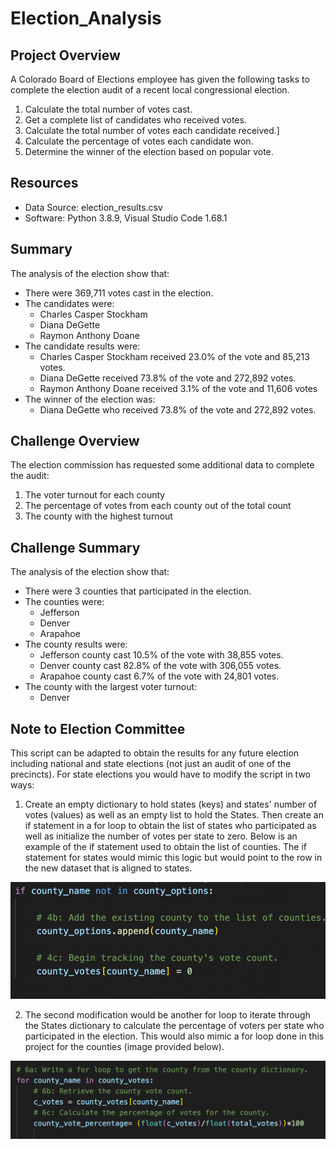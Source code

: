 # Election_Analysis

## Project Overview

A Colorado Board of Elections employee has given the following tasks to complete the election audit of a recent local congressional election.

1. Calculate the total number of votes cast.
2. Get a complete list of candidates who received votes.
3. Calculate the total number of votes each candidate received.]
4. Calculate the percentage of votes each candidate won.
5. Determine the winner of the election based on popular vote.

## Resources
- Data Source: election_results.csv
- Software: Python 3.8.9, Visual Studio Code 1.68.1

## Summary 

The analysis of the election show that:
- There were 369,711 votes cast in the election.
- The candidates were:
    -   Charles Casper Stockham
    -   Diana DeGette
    -   Raymon Anthony Doane
- The candidate results were:
    - Charles Casper Stockham received 23.0% of the vote and 85,213 votes.
    - Diana DeGette received 73.8% of the vote and 272,892 votes.
    - Raymon Anthony Doane received 3.1% of the vote and 11,606 votes
- The winner of the election was:
    - Diana DeGette who received 73.8% of the vote and 272,892 votes.

## Challenge Overview

The election commission has requested some additional data to complete the audit:

1. The voter turnout for each county
2. The percentage of votes from each county out of the total count
3. The county with the highest turnout

## Challenge Summary 

The analysis of the election show that:
- There were 3 counties that participated in the election.
- The counties were:
    -   Jefferson
    -   Denver
    -   Arapahoe
- The county results were:
    - Jefferson county cast 10.5% of the vote with 38,855 votes.
    - Denver county cast 82.8% of the vote with 306,055 votes.
    - Arapahoe county cast 6.7% of the vote with 24,801 votes.
- The county with the largest voter turnout:
    - Denver


## Note to Election Committee

This script can be adapted to obtain the results for any future election including national and state elections (not just an audit of one of the precincts). For state elections you would have to modify the script in two ways:

1. Create an empty dictionary to hold states (keys) and states' number of votes (values) as well as an empty list to hold the States. Then create an if statement in a for loop to obtain the list of states who participated as well as initialize the number of votes per state to zero. Below is an example of the if statement used to obtain the list of counties. The if statement for states would mimic this logic but would point to the row in the new dataset that is aligned to states. 

![](/Resources/ReadMe_County_IfStatement.png)

2. The second modification would be another for loop to iterate through the States dictionary to calculate the percentage of voters per state who participated in the election. This would also mimic a for loop done in this project for the counties (image provided below).

![](/Resources/ReadMe_forloop_election.png)




